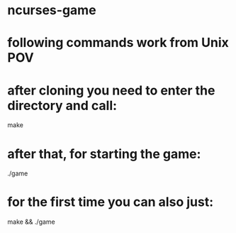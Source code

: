 # ncurses-game
# following commands work from Unix POV

# after cloning you need to enter the directory and call:

make

# after that, for starting the game:

./game

# for the first time you can also just:

make && ./game
